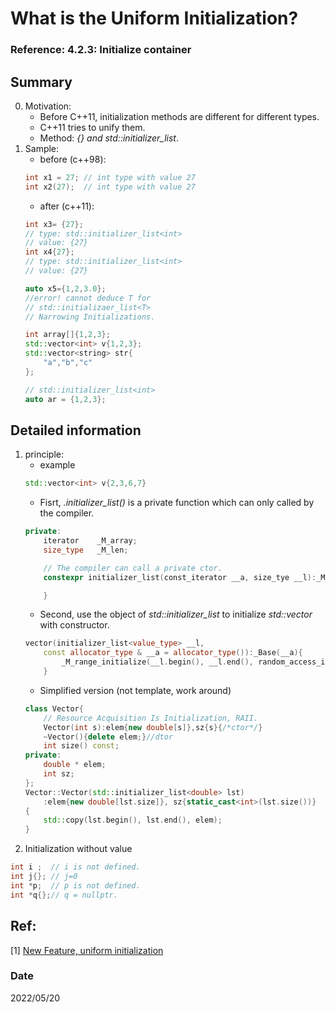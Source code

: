 # What is the Uniform Initialization?
###  Reference: 4.2.3: Initialize container
## Summary
0. Motivation:
    - Before C++11, initialization methods are different for different types.
    - C++11 tries to unify them.
    - Method: *{} and std::initializer_list*.
1. Sample:
    - before (c++98):
    ~~~c++
    int x1 = 27; // int type with value 27
    int x2(27);  // int type with value 27
    ~~~
    - after (c++11):
    ~~~c++
    int x3= {27}; 
    // type: std::initializer_list<int>
    // value: {27}
    int x4{27};
    // type: std::initializer_list<int>
    // value: {27}
    
    auto x5={1,2,3.0};
    //error! cannot deduce T for 
    // std::initializaer_list<T>
    // Narrowing Initializations.

    int array[]{1,2,3};
    std::vector<int> v{1,2,3};
    std::vector<string> str{
        "a","b","c"
    };

    // std::initializer_list<int> 
    auto ar = {1,2,3};
    ~~~

## Detailed information
1. principle:
    - example
    ~~~c++
    std::vector<int> v{2,3,6,7}
    ~~~
    - Fisrt, *.initializer_list()* is a private function which can only called by the compiler.
    ~~~c++
    private: 
        iterator    _M_array;
        size_type   _M_len;

        // The compiler can call a private ctor.
        constexpr initializer_list(const_iterator __a, size_tye __l):_M_array(__a), _M_len(__l){

        }
    ~~~
    - Second, use the object of *std::initializer_list* to initialize *std::vector* with constructor.
    ~~~c++
    vector(initializer_list<value_type> __l,
        const allocator_type & __a = allocator_type()):_Base(__a){
            _M_range_initialize(__l.begin(), __l.end(), random_access_iterator_tag());
        }
    ~~~
    - Simplified version (not template, work around)
    ~~~c++
    class Vector{ 
        // Resource Acquisition Is Initialization, RAII.
        Vector(int s):elem{new double[s]},sz{s}{/*ctor*/}
        ~Vector(){delete elem;}//dtor
        int size() const;
    private:
        double * elem;
        int sz;
    };
    Vector::Vector(std::initializer_list<double> lst)
        :elem{new double[lst.size]}, sz{static_cast<int>(lst.size())}
    {
        std::copy(lst.begin(), lst.end(), elem);    
    }
    ~~~
2. Initialization without value
~~~c++
int i ;  // i is not defined.
int j{}; // j=0
int *p;  // p is not defined.
int *q{};// q = nullptr.
~~~

## Ref:
[1] [New Feature, uniform initialization](https://www.796t.com/content/1543209674.html)

### Date
2022/05/20